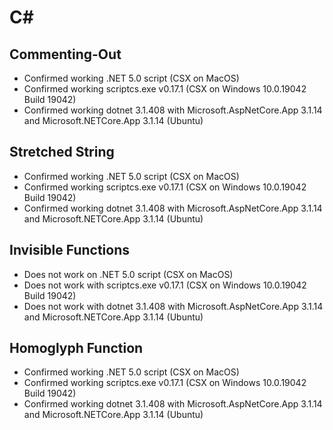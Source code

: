 # C#

## Commenting-Out

- Confirmed working .NET 5.0 script (CSX on MacOS)
- Confirmed working scriptcs.exe v0.17.1 (CSX on Windows 10.0.19042 Build 19042)
- Confirmed working dotnet 3.1.408 with Microsoft.AspNetCore.App 3.1.14 and Microsoft.NETCore.App 3.1.14 (Ubuntu)

## Stretched String

- Confirmed working .NET 5.0 script (CSX on MacOS)
- Confirmed working scriptcs.exe v0.17.1 (CSX on Windows 10.0.19042 Build 19042)
- Confirmed working dotnet 3.1.408 with Microsoft.AspNetCore.App 3.1.14 and Microsoft.NETCore.App 3.1.14 (Ubuntu)

## Invisible Functions

- Does not work on .NET 5.0 script (CSX on MacOS)
- Does not work with scriptcs.exe v0.17.1 (CSX on Windows 10.0.19042 Build 19042)
- Does not work with dotnet 3.1.408 with Microsoft.AspNetCore.App 3.1.14 and Microsoft.NETCore.App 3.1.14 (Ubuntu)

## Homoglyph Function

- Confirmed working .NET 5.0 script (CSX on MacOS)
- Confirmed working scriptcs.exe v0.17.1 (CSX on Windows 10.0.19042 Build 19042)
- Confirmed working dotnet 3.1.408 with Microsoft.AspNetCore.App 3.1.14 and Microsoft.NETCore.App 3.1.14 (Ubuntu)